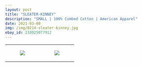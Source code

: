 ```yaml
---
layout: post
title: "SLEATER-KINNEY"
description: "SMALL | 100% Combed Cotton | American Apparel"
date: 2021-03-08
img: /img/0214-sleater-kinney.jpg
ebay_id: 233925077912
---
```




<table style="width:100%;"><tr><td style="vertical-align:top;">
      <figure class="tmblr-full" data-orig-height="2048" data-orig-width="1365" data-orig-src="https://concertshirts.netlify.app/shirts/0214/0214-01.jpg"><img src="https://64.media.tumblr.com/f5b69e212cb52bef9280e8894383dab2/de262df11d9aac39-12/s540x810/9a5df5f1a4aa8de6c20ab3ebe6be370d5f6f49f8.jpg" data-orig-height="2048" data-orig-width="1365" data-orig-src="https://concertshirts.netlify.app/shirts/0214/0214-01.jpg"/></figure></td>
    <td style="vertical-align:top;">
      <figure class="tmblr-full" data-orig-height="2048" data-orig-width="1365" data-orig-src="https://concertshirts.netlify.app/shirts/0214/0214-02.jpg"><img src="https://64.media.tumblr.com/71d10da39947d9cdb39760562a8a5a12/de262df11d9aac39-d4/s540x810/6bfbfce44c430f0bc6bf082b867674c6cb77e579.jpg" data-orig-height="2048" data-orig-width="1365" data-orig-src="https://concertshirts.netlify.app/shirts/0214/0214-02.jpg"/></figure></td>
  </tr></table>
